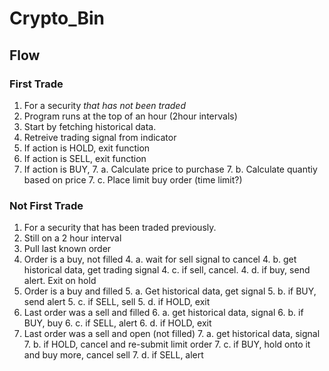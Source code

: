 # Crypto_Bin

## Flow

### First Trade
1. For a security *that has not been traded*
2. Program runs at the top of an hour (2hour intervals)
3. Start by fetching historical data.
4. Retreive trading signal from indicator
5. If action is HOLD, exit function
6. If action is SELL, exit function
7. If action is BUY,
	7. a. Calculate price to purchase
	7. b. Calculate quantiy based on price
	7. c. Place limit buy order (time limit?)


### Not First Trade
1. For a security that has been traded previously.
2. Still on a 2 hour interval
3. Pull last known order
4. Order is a buy, not filled
	4. a. wait for sell signal to cancel
	4. b. get historical data, get trading signal
	4. c. if sell, cancel.
	4. d. if buy, send alert. Exit on hold
5. Order is a buy and filled
	5. a. Get historical data, get signal
	5. b. if BUY, send alert
	5. c. if SELL, sell
	5. d. if HOLD, exit
6. Last order was a sell and filled
	6. a. get historical data, signal
	6. b. if BUY, buy
	6. c. if SELL, alert
	6. d. if HOLD, exit
7. Last order was a sell and open (not filled)
	7. a. get historical data, signal
	7. b. if HOLD, cancel and re-submit limit order
	7. c. if BUY, hold onto it and buy more, cancel sell
	7. d. if SELL, alert

